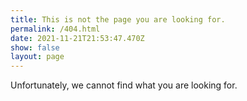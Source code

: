 ```yaml
---
title: This is not the page you are looking for.
permalink: /404.html
date: 2021-11-21T21:53:47.470Z
show: false
layout: page
---
```

Unfortunately, we cannot find what you are looking for.